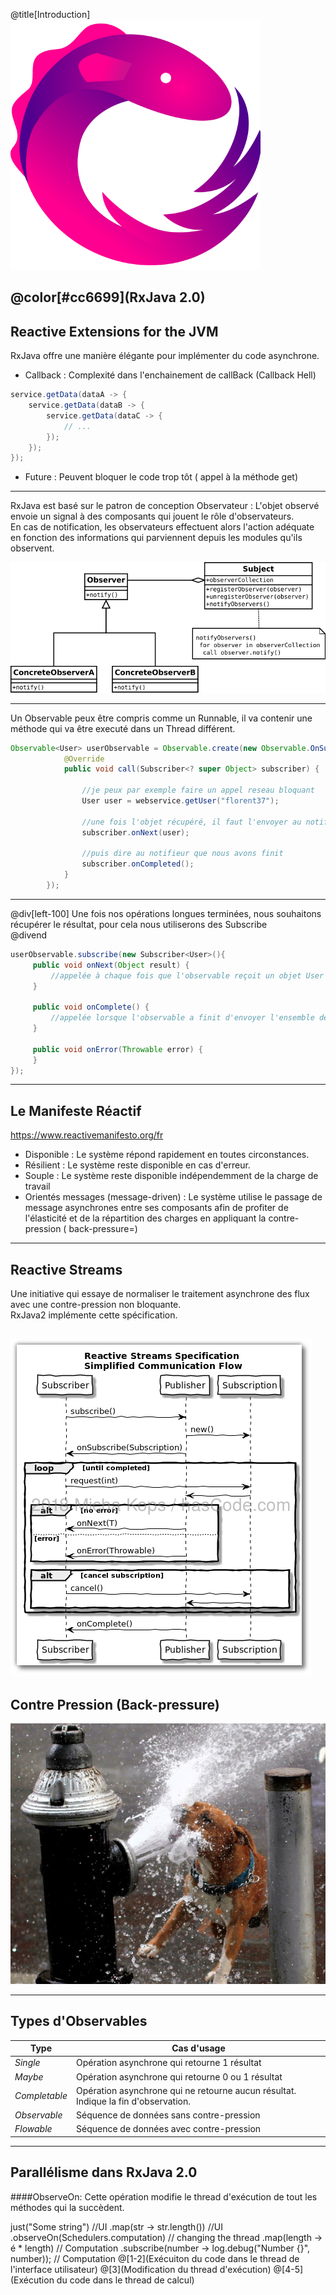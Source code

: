 @title[Introduction]
![logo](assets/images/rx_logo.png) 

## @color[#cc6699](RxJava 2.0)
Reactive Extensions for the JVM
---

RxJava offre une manière élégante pour implémenter du code asynchrone.
* Callback : Complexité dans l'enchainement de callBack (Callback Hell)

```java
service.getData(dataA -> {
    service.getData(dataB -> {
        service.getData(dataC -> {
            // ...
        });
    });        
});
```
 * Future : Peuvent bloquer le code trop tôt ( appel à la méthode get) 
---

RxJava est basé sur le patron de conception Observateur :
L'objet observé envoie un signal à des composants qui jouent le rôle d'observateurs.  
 En cas de notification, les observateurs effectuent alors l'action adéquate en fonction des informations qui parviennent depuis les modules qu'ils observent.  
 
![observer_pattern](assets/images/observer.png)   

---
Un Observable peux être compris comme un Runnable, il va contenir une méthode qui va être executé dans un Thread différent.

```java
Observable<User> userObservable = Observable.create(new Observable.OnSubscribe<User>() {
            @Override
            public void call(Subscriber<? super Object> subscriber) {
                 
                //je peux par exemple faire un appel reseau bloquant
                User user = webservice.getUser("florent37");
 
                //une fois l'objet récupéré, il faut l'envoyer au notifieur,
                subscriber.onNext(user);
 
                //puis dire au notifieur que nous avons finit
                subscriber.onCompleted();
            }
        });
```
---
@div[left-100]
Une fois nos opérations longues terminées, nous souhaitons récupérer le résultat, pour cela nous utiliserons des Subscribe  
@divend
```java
userObservable.subscribe(new Subscriber<User>(){
     public void onNext(Object result) {
         //appelée à chaque fois que l'observable reçoit un objet User
     }
 
     public void onComplete() {
         //appelée lorsque l'observable a finit d'envoyer l'ensemble des objets User
     }
 
     public void onError(Throwable error) {
     }
});
```
---
## Le Manifeste Réactif  
https://www.reactivemanifesto.org/fr

- Disponible : Le système répond rapidement en toutes circonstances.
- Résilient : Le système reste disponible en cas d'erreur.
- Souple : Le système reste disponible indépendemment de la charge de travail
- Orientés messages (message-driven) : Le système utilise le passage de message asynchrones
entre ses composants afin de profiter de l'élasticité et  de la répartition des charges en appliquant la contre-pression ( back-pressure=)
---
## Reactive Streams
Une initiative qui essaye de normaliser le traitement asynchrone des flux avec une contre-pression non bloquante.  
RxJava2 implémente cette spécification.

![ractive](assets/images/reactive-streams-communication-flow.png)
---
## Contre Pression (Back-pressure)
![back-pressure](assets/images/backpressure.jpg)

---
## Types d'Observables

| Type          | Cas d'usage                                       |
|---------------|---------------------------------------------------|
| *Single*      | Opération asynchrone qui retourne 1 résultat      |
| *Maybe*       | Opération asynchrone qui retourne 0 ou 1 résultat |
| *Completable* | Opération asynchrone qui ne retourne aucun résultat. Indique la fin d'observation. | 
| *Observable*  | Séquence de données sans contre-pression |
| *Flowable*    | Séquence de données avec contre-pression |

---
## Parallélisme dans RxJava 2.0
####ObserveOn:
Cette opération modifie le thread d'exécution de tout les méthodes qui la succèdent.  


just("Some string")  //UI
 .map(str -> str.length()) //UI
 .observeOn(Schedulers.computation) // changing the thread
 .map(length -> é * length) // Computation
 .subscribe(number -> log.debug("Number {}", number)); // Computation
@[1-2](Exécuiton du code dans le thread de l'interface utilisateur)
@[3](Modification du thread d'exécution)
@[4-5](Exécution du code dans le thread de calcul)